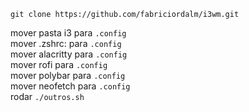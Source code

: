 ```git clone https://github.com/fabriciordalm/i3wm.git```

mover pasta i3 para `.config` \
mover .zshrc:  para `.config` \
mover alacritty para `.config` \
mover rofi para `.config` \
mover polybar para `.config` \
mover neofetch para `.config` \
rodar `./outros.sh`



